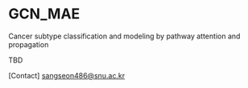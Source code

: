 # GCN_MAE
Cancer subtype classification and modeling by pathway attention and propagation

TBD

[Contact] sangseon486@snu.ac.kr
